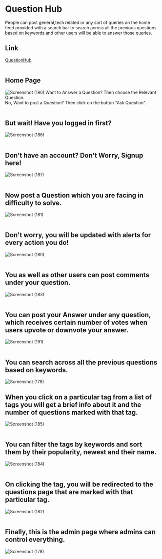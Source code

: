 # Question Hub
People can post general,tech related or any sort of queries on the home feed provided with a search bar to search across all the previous questions based on keywords and other users will be able to answer those queries.
## Link
[QuestionHub](https://stack-over-cloned.netlify.app/)
<br/>
<br/>
## Home Page
![Screenshot (190)](https://user-images.githubusercontent.com/84262266/125185174-c7096c80-e240-11eb-9e82-80ed7b01e06b.png)
Want to Answer a Question? Then choose the Relevant Question.<br/>
No, Want to post a Question? Then click on the button "Ask Question".
<br/>
<br/>
## But wait! Have you logged in first?
![Screenshot (186)](https://user-images.githubusercontent.com/84262266/125185282-a8f03c00-e241-11eb-956f-2a50a4f875c0.png)
<br/>
<br/>
## Don't have an account? Don't Worry, Signup here!
![Screenshot (187)](https://user-images.githubusercontent.com/84262266/125185285-af7eb380-e241-11eb-878b-ce41685bb41e.png)
<br/>
<br/>
## Now post a Question which you are facing in difficulty to solve.
![Screenshot (181)](https://user-images.githubusercontent.com/84262266/125185294-bc030c00-e241-11eb-9dc7-b98df9e7c3f1.png)
<br/>
<br/>
## Don't worry, you will be updated with alerts for every action you do!
![Screenshot (180)](https://user-images.githubusercontent.com/84262266/125185301-c4f3dd80-e241-11eb-9f3d-4921414c5927.png)
<br/>
<br/>
## You as well as other users can post comments under your question. 
![Screenshot (183)](https://user-images.githubusercontent.com/84262266/125185306-cf15dc00-e241-11eb-833a-5f8b06cd648a.png)
<br/>
<br/>
## You can post your Answer under any question, which receives certain number of votes when users upvote or downvote your answer. 
![Screenshot (191)](https://user-images.githubusercontent.com/84262266/125185766-477d9c80-e244-11eb-8272-71beca51bd22.png)
<br/>
<br/>
## You can search across all the previous questions based on keywords.
![Screenshot (179)](https://user-images.githubusercontent.com/84262266/125185774-52383180-e244-11eb-8245-1d34442ff0fb.png)
## When you click on a particular tag from a list of tags you will get a brief info about it and the number of questions marked with that tag.
![Screenshot (185)](https://user-images.githubusercontent.com/84262266/125185777-582e1280-e244-11eb-8131-909ac2225c89.png)
<br/>
<br/>
## You can filter the tags by keywords and sort them by their popularity, newest and their name.
![Screenshot (184)](https://user-images.githubusercontent.com/84262266/125185786-64b26b00-e244-11eb-8052-2afd1da26a10.png)
<br/>
<br/>
## On clicking the tag, you will be redirected to the questions page that are marked with that particular tag.
![Screenshot (182)](https://user-images.githubusercontent.com/84262266/125185794-68de8880-e244-11eb-8209-ccae8190d9e8.png)
<br/>
<br/>
## Finally, this is the admin page where admins can control everything.
![Screenshot (178)](https://user-images.githubusercontent.com/84262266/125185802-7562e100-e244-11eb-8fbe-388a71d9e168.png)
<br/>
<br/>
<br/>
<br/>



